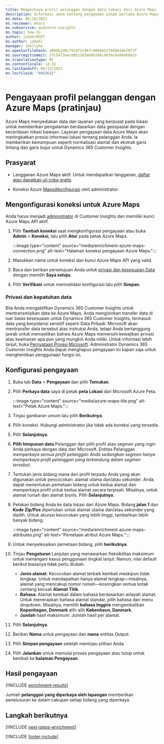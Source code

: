 ```yaml
---
title: Memperkaya profil pelanggan dengan data lokasi dari Azure Maps
description: Informasi umum tentang pengayaan pihak pertama Azure Maps.
ms.date: 06/10/2022
ms.reviewer: mhart
ms.subservice: audience-insights
ms.topic: how-to
author: jodahlMSFT
ms.author: jodahl
manager: shellyha
ms.openlocfilehash: a806b2d0c791972c967c90694527608b4def9f3f
ms.sourcegitcommit: 27c5473eecd851263e60b2b6c96f6c0a99d68acb
ms.translationtype: MT
ms.contentlocale: id-ID
ms.lasthandoff: 06/13/2022
ms.locfileid: "8953632"
---
```

# <a name="enrichment-of-customer-profiles-with-azure-maps-preview"></a>Pengayaan profil pelanggan dengan Azure Maps (pratinjau)

Azure Maps menyediakan data dan layanan yang berpusat pada lokasi untuk memberikan pengalaman berdasarkan data geospasial dengan kecerdasan lokasi bawaan. Layanan pengayaan data Azure Maps akan meningkatkan presisi informasi lokasi tentang pelanggan Anda. Ia memberikan kemampuan seperti normalisasi alamat dan ekstrak garis lintang dan garis bujur untuk Dynamics 365 Customer Insights.

## <a name="prerequisites"></a>Prasyarat

- Langganan Azure Maps aktif. Untuk mendapatkan langganan, [daftar atau dapatkan uji coba gratis](https://azure.microsoft.com/services/azure-maps/).

- Koneksi Azure [Maps](connections.md)[dikonfigurasi](#configure-the-connection-for-azure-maps) oleh administrator.

## <a name="configure-the-connection-for-azure-maps"></a>Mengonfigurasi koneksi untuk Azure Maps

Anda harus menjadi [administrator](permissions.md#admin) di Customer Insights dan memiliki kunci Azure Maps API aktif.

1. Pilih **Tambah koneksi** saat mengkonfigurasi pengayaan atau buka **Admin** > **Koneksi**, lalu pilih **Atur** pada petak Azure Maps.

   :::image type="content" source="media/enrichment-azure-maps-connection.png" alt-text="Halaman koneksi pengayaan Azure Maps.":::

1. Masukkan nama untuk koneksi dan kunci Azure Maps API yang valid.

1. Baca dan berikan persetujuan Anda untuk [privasi dan kesesuaian Data](#data-privacy-and-compliance) dengan memilih **Saya setuju**.

1. Pilih **Verifikasi** untuk memvalidasi konfigurasi lalu pilih **Simpan**.

### <a name="data-privacy-and-compliance"></a>Privasi dan kepatuhan data

Bila Anda mengaktifkan Dynamics 365 Customer Insights untuk mentransmisikan data ke Azure Maps, Anda mengizinkan transfer data di luar batas kesesuaian untuk Dynamics 365 Customer Insights, termasuk data yang berpotensi sensitif seperti Data Pribadi. Microsoft akan mentransfer data tersebut atas instruksi Anda, tetapi Anda bertanggung jawab untuk memastikan bahwa Azure Maps memenuhi kewajiban privasi atau keamanan apa pun yang mungkin Anda miliki. Untuk informasi lebih lanjut, buka [Pernyataan Privasi Microsoft](https://go.microsoft.com/fwlink/?linkid=396732).
Administrator Dynamics 365 Customer Insights Anda dapat menghapus pengayaan ini kapan saja untuk menghentikan penggunaan fungsi ini.

## <a name="configure-the-enrichment"></a>Konfigurasi pengayaan

1. Buka tab **Data** > **Pengayaan** dan pilih **Temukan**.

1. Pilih **Perkaya data** saya di petak **peta Lokasi** dari Microsoft Azure Peta.

   :::image type="content" source="media/azure-maps-tile.png" alt-text="Petak Azure Maps.":::

1. Tinjau gambaran umum lalu pilih **Berikutnya**.

1. Pilih koneksi. Hubungi administrator jika tidak ada koneksi yang tersedia.

1. Pilih **Selanjutnya**.

1. **Pilih himpunan data** Pelanggan dan pilih profil atau segmen yang ingin Anda perkaya dengan data dari Microsoft. Entitas Pelanggan *memperkaya semua profil pelanggan Anda sedangkan segmen hanya memperkaya profil pelanggan yang terkandung dalam segmen tersebut*.

1. Tentukan jenis bidang mana dari profil terpadu Anda yang akan digunakan untuk pencocokan: alamat utama dan/atau sekunder. Anda dapat menentukan pemetaan bidang untuk kedua alamat dan memperkaya profil untuk kedua alamat secara terpisah. Misalnya, untuk alamat rumah dan alamat bisnis. Pilih **Selanjutnya**.

1. Petakan bidang Anda ke data lokasi dari Azure Maps. Bidang **jalan 1** dan **Kode Zip/Pos** diperlukan untuk alamat utama dan/atau sekunder yang dipilih. Untuk akurasi kecocokan yang lebih tinggi, tambahkan lebih banyak bidang.

   :::image type="content" source="media/enrichment-azure-maps-attributes.png" alt-text="Pemetaan atribut Azure Maps.":::

1. Untuk menyelesaikan pemetaan bidang, pilih **berikutnya**.

1. Tinjau **Pengaturan** Lanjutan yang menawarkan fleksibilitas maksimum untuk menangani kasus penggunaan tingkat lanjut. Namun, nilai default berikut biasanya tidak perlu diubah.

   - **Jenis alamat**: Kecocokan alamat terbaik kembali meskipun tidak lengkap. Untuk mendapatkan hanya alamat lengkap&mdash;misalnya, alamat yang mencakup nomor rumah&mdash;kosongkan semua kotak centang kecuali **Alamat Titik**.
   - **Bahasa**: Alamat kembali dalam bahasa berdasarkan wilayah alamat. Untuk menerapkan bahasa alamat standar, pilih bahasa dari menu dropdown. Misalnya, memilih **bahasa Inggris** mengembalikan **Kopenhagen, Denmark** alih-alih **København, Danmark**.
   - **Jumlah** hasil maksimum: Jumlah hasil per alamat.

1. Pilih **Selanjutnya**.

1. Berikan **Nama** untuk pengayaan dan **nama** entitas Output.

1. Pilih **Simpan pengayaan** setelah meninjau pilihan Anda.

1. Pilih **Jalankan** untuk memulai proses pengayaan atau tutup untuk kembali ke **halaman Pengayaan**.

## <a name="enrichment-results"></a>Hasil pengayaan

[!INCLUDE [enrichment-results](includes/enrichment-results.md)]

Jumlah **pelanggan yang diperkaya oleh lapangan** memberikan penelusuran ke dalam cakupan setiap bidang yang diperkaya.

## <a name="next-steps"></a>Langkah berikutnya

[!INCLUDE [next-steps-enrichment](includes/next-steps-enrichment.md)]

[!INCLUDE [footer-include](includes/footer-banner.md)]
